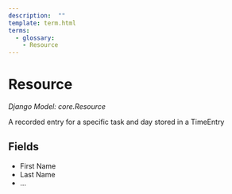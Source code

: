 ```yaml
---
description:  ""
template: term.html
terms:
  - glossary:
    - Resource
---
```


# Resource

_Django Model: core.Resource_

A recorded entry for a specific task and day stored in a TimeEntry


## Fields

- First Name
- Last Name
- ...
